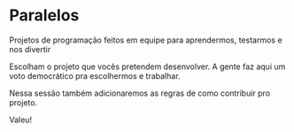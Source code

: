 # Paralelos
Projetos de programação feitos em equipe para aprendermos, testarmos e nos divertir

Escolham o projeto que vocês pretendem desenvolver. A gente faz aqui um voto democrático
pra escolhermos e trabalhar.

Nessa sessão também adicionaremos as regras de como contribuir pro projeto.

Valeu!
